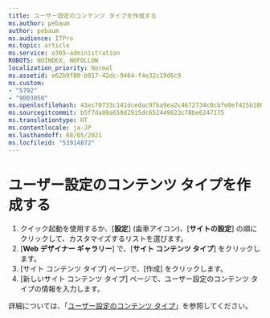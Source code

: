 ```yaml
---
title: ユーザー設定のコンテンツ タイプを作成する
ms.author: pebaum
author: pebaum
ms.audience: ITPro
ms.topic: article
ms.service: o365-administration
ROBOTS: NOINDEX, NOFOLLOW
localization_priority: Normal
ms.assetid: e62b9f80-b017-42dc-9464-f4e32c19d6c9
ms.custom:
- "5792"
- "9003050"
ms.openlocfilehash: 43ec70733c141dcedac97ba9ea2c4672734c0cbfe0ef425b180bd5cd5fa1fd5f
ms.sourcegitcommit: b5f7da89a650d2915dc652449623c78be6247175
ms.translationtype: HT
ms.contentlocale: ja-JP
ms.lasthandoff: 08/05/2021
ms.locfileid: "53914872"
---
```

# <a name="create-custom-content-types"></a>ユーザー設定のコンテンツ タイプを作成する

1. クイック起動を使用するか、[**設定**] (歯車アイコン)、[**サイトの設定**] の順にクリックして、カスタマイズするリストを選びます。
2. [**Web デザイナー ギャラリー**] で、[**サイト コンテンツ タイプ**] をクリックします。
3. [サイト コンテンツ タイプ] ページで、[作成] をクリックします。
4. [新しいサイト コンテンツ タイプ] ページで、ユーザー設定のコンテンツ タイプの情報を入力します。

詳細については、「[ユーザー設定のコンテンツ タイプ](https://support.microsoft.com/office/e1277a2e-a1e8-4473-9126-91a0647766e5#__toc323548991)」を参照してください。